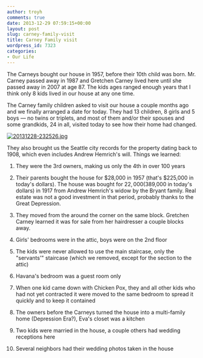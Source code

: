 ```yaml
---
author: troyh
comments: true
date: 2013-12-29 07:59:15+00:00
layout: post
slug: carney-family-visit
title: Carney Family visit
wordpress_id: 7323
categories:
- Our Life
---
```


The Carneys bought our house in 1957, before their 10th child was born. Mr. Carney passed away in 1987 and Gretchen Carney lived here until she passed away in 2007 at age 87. The kids ages ranged enough years that I think only 8 kids lived in our house at any one time. 

The Carney family children asked to visit our house a couple months ago and we finally arranged a date for today. They had 13 children, 8 girls and 5 boys — no twins or triplets, and most of them and/or their spouses and some grandkids, 24 in all, visited today to see how their home had changed. 

  
  
[![20131228-232526.jpg](http://troyandgay.files.wordpress.com/2013/12/20131228-232526.jpg)](http://troyandgay.files.wordpress.com/2013/12/20131228-232526.jpg)

<!-- more -->

They also brought us the Seattle city records for the property dating back to 1908, which even includes Andrew Hemrich's will. Things we learned:




	
  1. They were the 3rd owners, making us only the 4th in over 100 years

	
  2. Their parents bought the house for $28,000 in 1957 (that's $225,000 in today's dollars). The house was bought for $22,000 ($389,000 in today's dollars) in 1917 from Andrew Hemrich's widow by the Bryant family. Real estate was not a good investment in that period, probably thanks to the Great Depression.

	
  3. They moved from the around the corner on the same block. Gretchen Carney learned it was for sale from her hairdresser a couple blocks away.

	
  4. Girls' bedrooms were in the attic, boys were on the 2nd floor

	
  5. The kids were never allowed to use the main staircase, only the "servants'" staircase (which we removed, except for the section to the attic)

	
  6. Havana's bedroom was a guest room only

	
  7. When one kid came down with Chicken Pox, they and all other kids who had not yet contracted it were moved to the same bedroom to spread it quickly and to keep it contained

	
  8. The owners before the Carneys turned the house into a multi-family home (Depression Era?), Eva's closet was a kitchen

	
  9. Two kids were married in the house, a couple others had wedding receptions here

	
  10. Several neighbors had their wedding photos taken in the house



